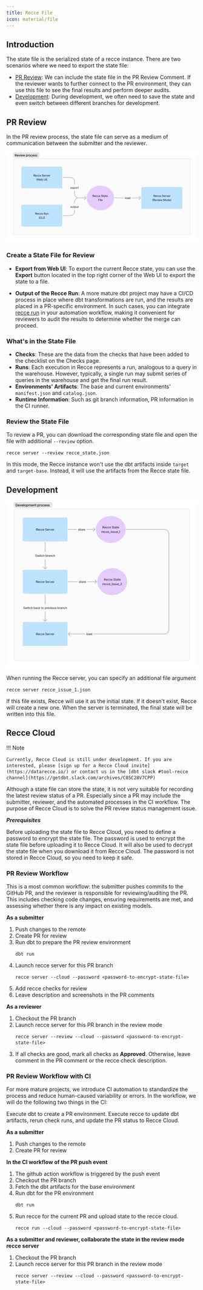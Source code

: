 ```yaml
---
title: Recce File
icon: material/file
---
```


## Introduction

The state file is the serialized state of a recce instance. There are two scenarios where we need to export the state file:

- [PR Review](#pr-review): We can include the state file in the PR Review Comment. If the reviewer wants to further connect to the PR environment, they can use this file to see the final results and perform deeper audits.
- [Development](#development): During development, we often need to save the state and even switch between different branches for development.

## PR Review

In the PR review process, the state file can serve as a medium of communication between the submitter and the reviewer.

![State File For PR Review](../../assets/images/features/state-file-pr.png)

### Create a State File for Review

- **Export from Web UI**: To export the current Recce state, you can use the **Export** button located in the top right corner of the Web UI to export the state to a file.

- **Output of the Recce Run**:
  A more mature dbt project may have a CI/CD process in place where dbt transformations are run, and the results are placed in a PR-specific environment. In such cases, you can integrate [recce run](./recce-run.md) in your automation workflow, making it convenient for reviewers to audit the results to determine whether the merge can proceed.

### What's in the State File

- **Checks**: These are the data from the checks that have been added to the checklist on the Checks page.
- **Runs**: Each execution in Recce represents a run, analogous to a query in the warehouse. However, typically, a single run may submit series of queries in the warehouse and get the final run result.
- **Environments' Artifacts**: The base and current environments' `manifest.json` and `catalog.json`.
- **Runtime Information**: Such as git branch information, PR information in the CI runner.

### Review the State File

To review a PR, you can download the corresponding state file and open the file with additional `--review` option.

```
recce server --review recce_state.json
```

In this mode, the Recce instance won't use the dbt artifacts inside `target` and `target-base`. Instead, it will use the artifacts from the Recce state file.

## Development

![State File For Development](../../assets/images/features/state-file-dev.png)

When running the Recce server, you can specify an additional file argument

```
recce server recce_issue_1.json
```

If this file exists, Recce will use it as the initial state. If it doesn't exist, Recce will create a new one. When the server is terminated, the final state will be written into this file.

## Recce Cloud

!!! Note

    Currently, Recce Cloud is still under development. If you are interested, please [sign up for a Recce Cloud invite](https://datarecce.io/) or contact us in the [dbt slack #tool-recce channel](https://getdbt.slack.com/archives/C05C28V7CPP)

Although a state file can store the state, it is not very suitable for recording the latest review status of a PR. Especially since a PR may include the submitter, reviewer, and the automated processes in the CI workflow. The purpose of Recce Cloud is to solve the PR review status management issue.

***Prerequisites***

Before uploading the state file to Recce Cloud, you need to define a password to encrypt the state file. The password is used to encrypt the state file before uploading it to Recce Cloud. It will also be used to decrypt the state file when you download it from Recce Cloud. The password is not stored in Recce Cloud, so you need to keep it safe.

### PR Review Workflow

This is a most common workflow: the submitter pushes commits to the GitHub PR, and the reviewer is responsible for reviewing/auditing the PR. This includes checking code changes, ensuring requirements are met, and assessing whether there is any impact on existing models.

**As a submitter**

1. Push changes to the remote
1. Create PR for review
1. Run dbt to prepare the PR review environment
   ```
   dbt run
   ```
1. Launch recce server for this PR branch
    ```
    recce server --cloud --password <password-to-encrypt-state-file>
    ```
1. Add recce checks for review
1. Leave description and screenshots in the PR comments

**As a reviewer**

1. Checkout the PR branch
1. Launch recce server for this PR branch in the review mode
   ```
   recce server --review --cloud --password <password-to-encrypt-state-file>
   ```
1. If all checks are good, mark all checks as **Approved**. Otherwise, leave comment in the PR comment or the recce check description.

### PR Review Workflow with CI

For more mature projects, we introduce CI automation to standardize the process and reduce human-caused variability or errors.
In the workflow, we will do the following two things in the CI:

Execute dbt to create a PR environment.
Execute recce to update dbt artifacts, rerun check runs, and update the PR status to Recce Cloud.

**As a submitter**

1. Push changes to the remote
1. Create PR for review

**In the CI workflow of the PR push event**

1. The github action workflow is triggered by the push event
1. Checkout the PR branch
1. Fetch the dbt artifacts for the base environment
1. Run dbt for the PR environment
   ```
   dbt run
   ```
1. Run recce for the current PR and upload state to the recce cloud.
    ```
    recce run --cloud --password <password-to-encrypt-state-file>
    ```

**As a submitter and reviewer, collaborate the state in the review mode recce server**

1. Checkout the PR branch
1. Launch recce server for this PR branch in the review mode
   ```
   recce server --review --cloud --password <password-to-encrypt-state-file>
   ```
